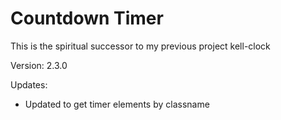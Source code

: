 # Countdown Timer

This is the spiritual successor to my previous project kell-clock

Version: 2.3.0

Updates:

-   Updated to get timer elements by classname
